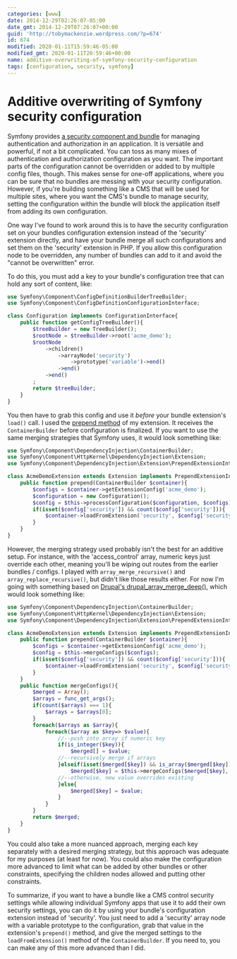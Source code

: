 ```yaml
---
categories: [www]
date: 2014-12-29T02:26:07-05:00
date_gmt: 2014-12-29T07:26:07+00:00
guid: 'http://tobymackenzie.wordpress.com/?p=674'
id: 674
modified: 2020-01-11T15:59:46-05:00
modified_gmt: 2020-01-11T20:59:46+00:00
name: additive-overwriting-of-symfony-security-configuration
tags: [configuration, security, symfony]
---
```


Additive overwriting of Symfony security configuration
======================================================

Symfony provides [a security component and bundle](http://symfony.com/doc/current/book/security.html) for managing authentication and authorization in an application.  It is versatile and powerful, if not a bit complicated.  You can toss as many mixes of authentication and authorization configuration as you want.  The important parts of the configuration cannot be overridden or added to by multiple config files, though.  This makes sense for one-off applications, where you can be sure that no bundles are messing with your security configuration.  However, if you're building something like a CMS that will be used for multiple sites, where you want the CMS's bundle to manage security, setting the configuration within the bundle will block the application itself from adding its own configuration.

One way I've found to work around this is to have the security configuration set on your bundles configuration extension instead of the 'security' extension directly, and have your bundle merge all such configurations and set them on the 'security' extension in PHP.  If you allow this configuration node to be overridden, any number of bundles can add to it and avoid the "cannot be overwritten" error.

<!--more-->

To do this, you must add a key to your bundle's configuration tree that can hold any sort of content, like:

``` php
use Symfony\Component\ConfigDefinitionBuilderTreeBuilder;
use Symfony\Component\ConfigDefinitionConfigurationInterface;

class Configuration implements ConfigurationInterface{
	public function getConfigTreeBuilder(){
		$treeBuilder = new TreeBuilder();
		$rootNode = $treeBuilder->root('acme_demo');
		$rootNode
			->children()
				->arrayNode('security')
					->prototype('variable')->end()
				->end()
			->end()
		;
		return $treeBuilder;
	}
}
```

You then have to grab this config and use it *before* your bundle extension's `load()` call.  I used the [prepend method](http://symfony.com/doc/current/cookbook/bundles/prepend_extension.html) of my extension.  It receives the `ContainerBuilder` before configuration is finalized.  If you want to use the same merging strategies that Symfony uses, it would look something like:

``` php
use Symfony\Component\DependencyInjection\ContainerBuilder;
use Symfony\Component\HttpKernel\DependencyInjection\Extension;
use Symfony\Component\DependencyInjection\Extension\PrependExtensionInterface;

class AcmeDemoExtension extends Extension implements PrependExtensionInterface{
	public function prepend(ContainerBuilder $container){
		$configs = $container->getExtensionConfig('acme_demo');
		$configuration = new Configuration();
		$config = $this->processConfiguration($configuration, $configs);
		if(isset($config['security']) && count($config['security'])){
			$container->loadFromExtension('security', $config['security']);
		}
	}
}
```

However, the merging strategy used probably isn't the best for an additive setup.  For instance, with the 'access_control' array, numeric keys just override each other, meaning you'll be wiping out routes from the earlier bundles / configs.  I played with `array_merge_recursive()` and `array_replace_recursive()`, but didn't like those results either.  For now I'm going with something based on [Drupal's drupal_array_merge_deep()](https://github.com/drupal/drupal/blob/7.x/includes/bootstrap.inc#L2139), which would look something like:

``` php
use Symfony\Component\DependencyInjection\ContainerBuilder;
use Symfony\Component\HttpKernel\DependencyInjection\Extension;
use Symfony\Component\DependencyInjection\Extension\PrependExtensionInterface;

class AcmeDemoExtension extends Extension implements PrependExtensionInterface{
	public function prepend(ContainerBuilder $container){
		$configs = $container->getExtensionConfig('acme_demo');
		$config = $this->mergeConfigs($configs);
		if(isset($config['security']) && count($config['security'])){
			$container->loadFromExtension('security', $config['security']);
		}
	}
	public function mergeConfigs(){
		$merged = Array();
		$arrays = func_get_args();
		if(count($arrays) === 1){
			$arrays = $arrays[0];
		}
		foreach($arrays as $array){
			foreach($array as $key=> $value){
				//--push into array if numeric key
				if(is_integer($key)){
					$merged[] = $value;
				//--recursively merge if arrays
				}elseif(isset($merged[$key]) && is_array($merged[$key]) && is_array($value)){
					$merged[$key] = $this->mergeConfigs($merged[$key], $value);
				//--otherwise, new value overrides existing
				}else{
					$merged[$key] = $value;
				}
			}
		}
		return $merged;
	}
}
```

You could also take a more nuanced approach, merging each key separately with a desired merging strategy, but this approach was adequate for my purposes (at least for now).  You could also make the configuration more advanced to limit what can be added by other bundles or other constraints, specifying the children nodes allowed and putting other constraints.

To summarize, if you want to have a bundle like a CMS control security settings while allowing individual Symfony apps that use it to add their own security settings, you can do it by using your bundle's configuration extension instead of 'security'.  You just need to add a 'security' array node with a variable prototype to the configuration, grab that value in the extension's `prepend()` method, and give the merged settings to the `loadFromExtension()` method of the `ContainerBuilder`.  If you need to, you can make any of this more advanced than I did.
